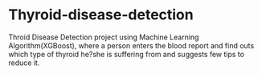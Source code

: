 # Thyroid-disease-detection
Throid Disease Detection project using Machine Learning Algorithm(XGBoost), where a person enters the blood report and find outs which type of thyroid he?she is suffering from and suggests few tips to reduce it.
